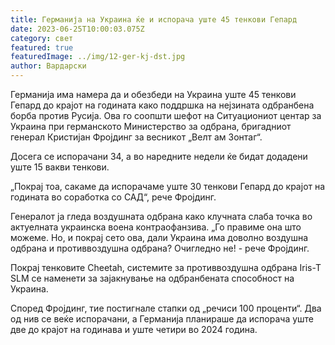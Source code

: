 ```yaml
---
title: Германија на Украина ќе и испорача уште 45 тенкови Гепард
date: 2023-06-25T10:00:03.075Z
category: свет
featured: true
featuredImage: ../img/12-ger-kj-dst.jpg
author: Вардарски
---
```

Германија има намера да и обезбеди на Украина уште 45 тенкови Гепард до крајот на годината како поддршка на нејзината одбранбена борба против Русија. Ова го соопшти шефот на Ситуациониот центар за Украина при германското Министерство за одбрана, бригадниот генерал Кристијан Фројдинг за весникот „Велт ам Зонтаг“.

Досега се испорачани 34, а во наредните недели ќе бидат додадени уште 15 вакви тенкови.

„Покрај тоа, сакаме да испорачаме уште 30 тенкови Гепард до крајот на годината во соработка со САД“, рече Фројдинг.

Генералот ја гледа воздушната одбрана како клучната слаба точка во актуелната украинска воена контраофанзива. „Го правиме она што можеме. Но, и покрај сето ова, дали Украина има доволно воздушна одбрана и противвоздушна одбрана? Очигледно не! - рече Фројдинг.

Покрај тенковите Cheetah, системите за противвоздушна одбрана Iris-T SLM се наменети за зајакнување на одбранбената способност на Украина.

Според Фројдинг, тие постигнале стапки од „речиси 100 проценти“. Два од нив се веќе испорачани, а Германија планираше да испорача уште две до крајот на годинава и уште четири во 2024 година.